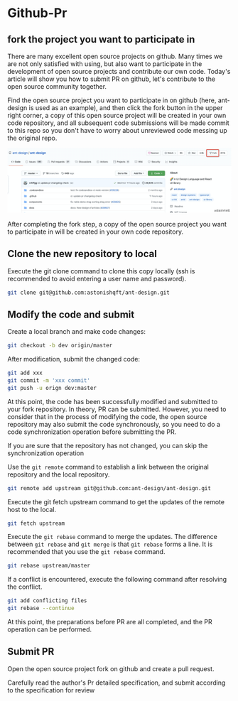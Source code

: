 # Github-Pr

## fork the project you want to participate in

There are many excellent open source projects on github. Many times we are not only satisfied with using, but also want to participate in the development of open source projects and contribute our own code. Today's article will show you how to submit PR on github, let's contribute to the open source community together.

Find the open source project you want to participate in on github (here, ant-design is used as an example), and then click the fork button in the upper right corner, a copy of this open source project will be created in your own code repository, and all subsequent code submissions will be made commit to this repo so you don't have to worry about unreviewed code messing up the original repo.

![pr-fork](/images/articles/pr-fork.png)

After completing the fork step, a copy of the open source project you want to participate in will be created in your own code repository.

## Clone the new repository to local

Execute the git clone command to clone this copy locally (ssh is recommended to avoid entering a user name and password).

```sh
git clone git@github.com:astonishqft/ant-design.git
```

## Modify the code and submit

Create a local branch and make code changes:

```sh
git checkout -b dev origin/master
```

After modification, submit the changed code:

```sh
git add xxx
git commit -m 'xxx commit'
git push -u orign dev:master
```

At this point, the code has been successfully modified and submitted to your fork repository. In theory, PR can be submitted. However, you need to consider that in the process of modifying the code, the open source repository may also submit the code synchronously, so you need to do a code synchronization operation before submitting the PR.

If you are sure that the repository has not changed, you can skip the synchronization operation

Use the `git remote` command to establish a link between the original repository and the local repository.

```sh
git remote add upstream git@github.com:ant-design/ant-design.git
```

Execute the git fetch upstream command to get the updates of the remote host to the local.

```sh
git fetch upstream
```

Execute the `git rebase` command to merge the updates. The difference between `git rebase` and `git merge` is that `git rebase` forms a line. It is recommended that you use the `git rebase` command.

```sh
git rebase upstream/master
```

If a conflict is encountered, execute the following command after resolving the conflict.

```sh
git add conflicting files
git rebase --continue
```

At this point, the preparations before PR are all completed, and the PR operation can be performed.

## Submit PR

Open the open source project fork on github and create a pull request.

Carefully read the author's Pr detailed specification, and submit according to the specification for review
